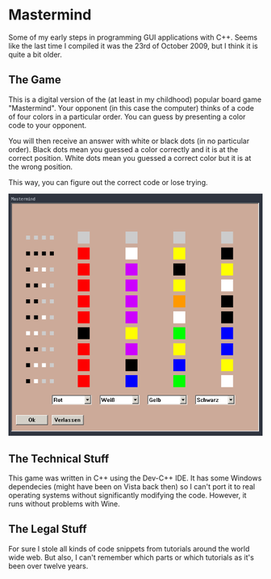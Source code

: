 # Mastermind

Some of my early steps in programming GUI applications with C++.
Seems like the last time I compiled it was the 23rd of October 2009, but I think it is quite a bit older.

## The Game

This is a digital version of the (at least in my childhood) popular board game "Mastermind".
Your opponent (in this case the computer) thinks of a code of four colors in a particular order.
You can guess by presenting a color code to your opponent.

You will then receive an answer with white or black dots (in no particular order).
Black dots mean you guessed a color correctly and it is at the correct position.
White dots mean you guessed a correct color but it is at the wrong position.

This way, you can figure out the correct code or lose trying.

![Mastermind](mastermind.png "The awesome UI of my Mastermind game.")

## The Technical Stuff

This game was written in C++ using the Dev-C++ IDE.
It has some Windows dependecies (might have been on Vista back then) so I can't port it to real operating systems without significantly modifying the code.
However, it runs without problems with Wine.

## The Legal Stuff

For sure I stole all kinds of code snippets from tutorials around the world wide web.
But also, I can't remember which parts or which tutorials as it's been over twelve years.
